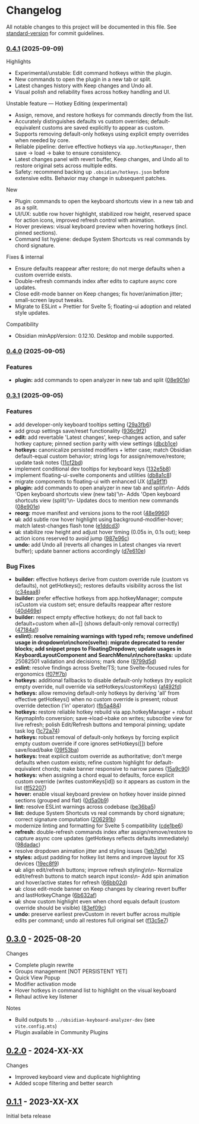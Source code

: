 # Changelog

All notable changes to this project will be documented in this file. See [standard-version](https://github.com/conventional-changelog/standard-version) for commit guidelines.

### [0.4.1](https://github.com/cogscides/obsidian-keyboard-analyzer/compare/0.3.0...0.4.1) (2025-09-09)

Highlights

- Experimental/unstable: Edit command hotkeys within the plugin.
- New commands to open the plugin in a new tab or split.
- Latest changes history with Keep changes and Undo all.
- Visual polish and reliability fixes across hotkey handling and UI.

Unstable feature — Hotkey Editing (experimental)

- Assign, remove, and restore hotkeys for commands directly from the list.
- Accurately distinguishes defaults vs custom overrides; default-equivalent customs are saved explicitly to appear as custom.
- Supports removing default-only hotkeys using explicit empty overrides when needed by core.
- Reliable pipeline: derive effective hotkeys via `app.hotkeyManager`, then save → load → bake to ensure consistency.
- Latest changes panel with revert buffer, Keep changes, and Undo all to restore original sets across multiple edits.
- Safety: recommend backing up `.obsidian/hotkeys.json` before extensive edits. Behavior may change in subsequent patches.

New

- Plugin: commands to open the keyboard shortcuts view in a new tab and as a split.
- UI/UX: subtle row hover highlight, stabilized row height, reserved space for action icons, improved refresh control with animation.
- Hover previews: visual keyboard preview when hovering hotkeys (incl. pinned sections).
- Command list hygiene: dedupe System Shortcuts vs real commands by chord signature.

Fixes & internal

- Ensure defaults reappear after restore; do not merge defaults when a custom override exists.
- Double-refresh commands index after edits to capture async core updates.
- Close edit-mode banner on Keep changes; fix hover/animation jitter; small-screen layout tweaks.
- Migrate to ESLint + Prettier for Svelte 5; floating-ui adoption and related style updates.

Compatibility

- Obsidian minAppVersion: 0.12.10. Desktop and mobile supported.

### [0.4.0](https://github.com/cogscides/obsidian-keyboard-analyzer/compare/0.3.1...0.4.0) (2025-09-05)

### Features

* **plugin:** add commands to open analyzer in new tab and split ([08e901e](https://github.com/cogscides/obsidian-keyboard-analyzer/commit/08e901eaa9b376a93e9b48961c9f3d24c14ecdc3))

### [0.3.1](https://github.com/cogscides/obsidian-keyboard-analyzer/compare/0.3.0...0.3.1) (2025-09-05)


### Features

* add developer-only keyboard tooltips setting ([29a3fb6](https://github.com/cogscides/obsidian-keyboard-analyzer/commit/29a3fb627b1aa01a3efa8f4a695c2c9199300dc7))
* add group settings save/reset functionality ([936c9f2](https://github.com/cogscides/obsidian-keyboard-analyzer/commit/936c9f23ac47dc35448bc7757720c4ed0e73890a))
* **edit:** add revertable 'Latest changes', keep-changes action, and safer hotkey capture; pinned section parity with view settings ([dbcb1ce](https://github.com/cogscides/obsidian-keyboard-analyzer/commit/dbcb1ce81180c33217f5f20063bb3c959de3a3a3))
* **hotkeys:** canonicalize persisted modifiers + letter case; match Obsidian default-equal custom behavior; string logs for assign/remove/restore; update task notes ([11cf2bd](https://github.com/cogscides/obsidian-keyboard-analyzer/commit/11cf2bd9c482713f6a6f4615f812db2d23a19db9))
* implement conditional dev tooltips for keyboard keys ([132e5b8](https://github.com/cogscides/obsidian-keyboard-analyzer/commit/132e5b8de42c5efa76824459ba97f564430f4de2))
* implement floating-ui-svelte components and utilities ([db8a1c8](https://github.com/cogscides/obsidian-keyboard-analyzer/commit/db8a1c8d34fa8ce24f16a15ca7815b82fe04d6f3))
* migrate components to floating-ui with enhanced UX ([d1a9f1f](https://github.com/cogscides/obsidian-keyboard-analyzer/commit/d1a9f1f8a82b87bd1800b08b05f6c06bf779514a))
* **plugin:** add commands to open analyzer in new tab and split\n\n- Adds 'Open keyboard shortcuts view (new tab)'\n- Adds 'Open keyboard shortcuts view (split)'\n- Updates docs to mention new commands ([08e901e](https://github.com/cogscides/obsidian-keyboard-analyzer/commit/08e901eaa9b376a93e9b48961c9f3d24c14ecdc3))
* **reorg:** move manifest and versions jsons to the root ([48e9960](https://github.com/cogscides/obsidian-keyboard-analyzer/commit/48e9960ae750b39f37a8a85fec87955d35669d32))
* **ui:** add subtle row hover highlight using background-modifier-hover; match latest-changes flash tone ([e1ddcd3](https://github.com/cogscides/obsidian-keyboard-analyzer/commit/e1ddcd35fa81f9db7bd808cc1957a43ae5c6d6ee))
* **ui:** stabilize row height and adjust hover timing (0.05s in, 0.1s out); keep action icons reserved to avoid jump ([987e96c](https://github.com/cogscides/obsidian-keyboard-analyzer/commit/987e96c6b479432ec2b600584024893435f3a5ec))
* **undo:** add Undo all (reverts all changes in Latest changes via revert buffer); update banner actions accordingly ([d7e610e](https://github.com/cogscides/obsidian-keyboard-analyzer/commit/d7e610e5ac4f99f362444a010b2619fddfca42de))


### Bug Fixes

* **builder:** effective hotkeys derive from custom override rule (custom vs defaults), not getHotkeys(); restores defaults visibility across the list ([c34eaa8](https://github.com/cogscides/obsidian-keyboard-analyzer/commit/c34eaa8f07056ae81ed7f68cde53bcd01692d27b))
* **builder:** prefer effective hotkeys from app.hotkeyManager; compute isCustom via custom set; ensure defaults reappear after restore ([40d469e](https://github.com/cogscides/obsidian-keyboard-analyzer/commit/40d469e956219eaa9dee957583eedbea5a1576ee))
* **builder:** respect empty effective hotkeys; do not fall back to default+custom when all=[] (shows default-only removal correctly) ([47184a1](https://github.com/cogscides/obsidian-keyboard-analyzer/commit/47184a1a01674d61cea0cd259e2689594b6b6a01))
* **eslint): resolve remaining warnings with typed  refs; remove undefined usage in dropdown\n\nchore(svelte): migrate deprecated <slot> to render blocks; add snippet props to FloatingDropdown; update usages in KeyboardLayoutComponent and SearchMenu\n\nchore(tasks:** update 25082501 validation and decisions; mark done ([9799d5d](https://github.com/cogscides/obsidian-keyboard-analyzer/commit/9799d5d17e15236af428e8f9517821e8bf54d080))
* **eslint:** resolve findings across Svelte/TS; tune Svelte-focused rules for ergonomics ([f07ff7b](https://github.com/cogscides/obsidian-keyboard-analyzer/commit/f07ff7b09302871e1a983240cb5dbe25c751e3cb))
* **hotkeys:** additional fallbacks to disable default-only hotkeys (try explicit empty override, null override via setHotkeys/customKeys) ([af492fd](https://github.com/cogscides/obsidian-keyboard-analyzer/commit/af492fd8787e149e01414cc3a616c6ce5691a832))
* **hotkeys:** allow removing default-only hotkeys by deriving 'all' from effective getHotkeys() when no custom override is present; robust override detection ('in' operator) ([fb5a484](https://github.com/cogscides/obsidian-keyboard-analyzer/commit/fb5a4842e279a7be7d6a0a938afb4b21c52585ce))
* **hotkeys:** restore reliable hotkey rebuild via app.hotkeyManager + robust KeymapInfo conversion; save→load→bake on writes; subscribe view for live refresh; polish Edit/Refresh buttons and temporal pinning; update task log ([1c72a74](https://github.com/cogscides/obsidian-keyboard-analyzer/commit/1c72a749f49febc968203f1449e3be3885adc4f5))
* **hotkeys:** robust removal of default-only hotkeys by forcing explicit empty custom override if core ignores setHotkeys([]) before save/load/bake ([09f53ba](https://github.com/cogscides/obsidian-keyboard-analyzer/commit/09f53ba12d8d6f8ac737f2b834e4079cddf56c2e))
* **hotkeys:** treat explicit custom override as authoritative; don't merge defaults when custom exists; refine custom highlight for default-equivalent chords; make banner responsive to narrow panes ([15a9c90](https://github.com/cogscides/obsidian-keyboard-analyzer/commit/15a9c90dfba8c8343b04a1615d953ed870e14f92))
* **hotkeys:** when assigning a chord equal to defaults, force explicit custom override (writes customKeys[id]) so it appears as custom in the list ([ff52207](https://github.com/cogscides/obsidian-keyboard-analyzer/commit/ff522079f555ebe06c8d7a7a5593bb252fbaa744))
* **hover:** enable visual keyboard preview on hotkey hover inside pinned sections (grouped and flat) ([0d5a0b9](https://github.com/cogscides/obsidian-keyboard-analyzer/commit/0d5a0b9aae9361e59546d6abd06b13ccb9cb77b8))
* **lint:** resolve ESLint warnings across codebase ([be36ba5](https://github.com/cogscides/obsidian-keyboard-analyzer/commit/be36ba541c0520bf8791535d5af3f5e879e3d085))
* **list:** dedupe System Shortcuts vs real commands by chord signature; correct signature computation ([206291b](https://github.com/cogscides/obsidian-keyboard-analyzer/commit/206291b0c819bbed93c8a6b3027ebf28f12b976b))
* modernize linting and formatting for Svelte 5 compatibility ([cde1be6](https://github.com/cogscides/obsidian-keyboard-analyzer/commit/cde1be6c32bce32ce8e34fd1e9dba97c946ac119))
* **refresh:** double-refresh commands index after assign/remove/restore to capture async core updates (getHotkeys reflects defaults immediately) ([98dadac](https://github.com/cogscides/obsidian-keyboard-analyzer/commit/98dadacac70ed4ad074ccac9c242159cd57dec6a))
* resolve dropdown animation jitter and styling issues ([1eb7d1e](https://github.com/cogscides/obsidian-keyboard-analyzer/commit/1eb7d1e75c1b4712349b5c7ceec58174013c5310))
* **styles:** adjust padding for hotkey list items and improve layout for XS devices ([19ec8f9](https://github.com/cogscides/obsidian-keyboard-analyzer/commit/19ec8f951bedf4e1e736c0db26d993ac73047c22))
* **ui:** align edit/refresh buttons; improve refresh styling\n\n- Normalize edit/refresh buttons to match search input icons\n- Add spin animation and hover/active states for refresh ([66bb02d](https://github.com/cogscides/obsidian-keyboard-analyzer/commit/66bb02ddf77e5e481d8fcb5d413839cc7eb6dc44))
* **ui:** close edit-mode banner on Keep changes by clearing revert buffer and lastHotkeyChange ([6b632af](https://github.com/cogscides/obsidian-keyboard-analyzer/commit/6b632afe57aea22654748908e77aec0b43695754))
* **ui:** show custom highlight even when chord equals default (custom override should be visible) ([83ef09c](https://github.com/cogscides/obsidian-keyboard-analyzer/commit/83ef09c65f4a3b1a8c0b054a8159b4c6fcfd520b))
* **undo:** preserve earliest prevCustom in revert buffer across multiple edits per command; undo all restores full original set ([f13c5e7](https://github.com/cogscides/obsidian-keyboard-analyzer/commit/f13c5e77f908a854868b7ca0e5f246d694ba2749))

## [0.3.0] - 2025-08-20

Changes

- Complete plugin rewrite
- Groups management [NOT PERSISTENT YET]
- Quick View Popup
- Modifier activation mode
- Hover hotkeys in command list to highlight on the visual keyboard
- Rehaul active key listener

Notes

- Build outputs to `../obsidian-keyboard-analyzer-dev` (see `vite.config.mts`)
- Plugin available in Community Plugins

## [0.2.0] - 2024-XX-XX

Changes

- Improved keyboard view and duplicate highlighting
- Added scope filtering and better search

## [0.1.1] - 2023-XX-XX

Initial beta release

[0.3.0]: https://github.com/cogscides/obsidian-keyboard-analyzer/releases/tag/v0.3.0
[0.2.0]: https://github.com/cogscides/obsidian-keyboard-analyzer/releases/tag/v0.2.0
[0.1.1]: https://github.com/cogscides/obsidian-keyboard-analyzer/releases/tag/v0.1.1
